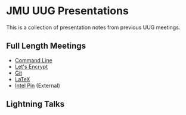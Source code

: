 # JMU UUG Presentations
This is a collection of presentation notes from previous UUG meetings.

## Full Length Meetings
* [Command Line](CommandLine.md)
* [Let's Encrypt](LetsEncrypt.md)
* [Git](Git.md)
* [LaTeX](LaTeX.md)
* [Intel Pin](https://github.com/lam2mo/uug-pin) (External)

## Lightning Talks

